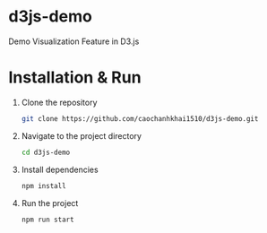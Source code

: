# d3js-demo
Demo Visualization Feature in D3.js

# Installation & Run
1. Clone the repository
   ```sh
   git clone https://github.com/caochanhkhai1510/d3js-demo.git
   ```
2. Navigate to the project directory
   ```sh 
   cd d3js-demo
   ```
3. Install dependencies 
   ```sh 
   npm install
   ```
4. Run the project
   ```sh 
   npm run start
   ```